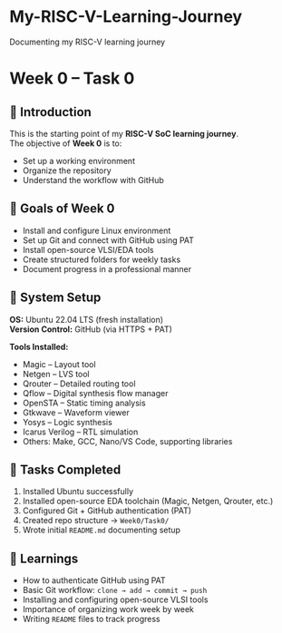 # My-RISC-V-Learning-Journey
Documenting my RISC-V learning journey
# Week 0 – Task 0

## 🔹 Introduction  
This is the starting point of my **RISC-V SoC learning journey**.  
The objective of **Week 0** is to:  
- Set up a working environment  
- Organize the repository  
- Understand the workflow with GitHub  

## 🔹 Goals of Week 0  
- Install and configure Linux environment  
- Set up Git and connect with GitHub using PAT  
- Install open-source VLSI/EDA tools  
- Create structured folders for weekly tasks  
- Document progress in a professional manner 

## 🔹 System Setup  

**OS:** Ubuntu 22.04 LTS (fresh installation)  
**Version Control:** GitHub (via HTTPS + PAT)  

**Tools Installed:**  
- Magic – Layout tool  
- Netgen – LVS tool  
- Qrouter – Detailed routing tool  
- Qflow – Digital synthesis flow manager  
- OpenSTA – Static timing analysis  
- Gtkwave – Waveform viewer  
- Yosys – Logic synthesis  
- Icarus Verilog – RTL simulation  
- Others: Make, GCC, Nano/VS Code, supporting libraries  


## 🔹 Tasks Completed  
1. Installed Ubuntu successfully  
2. Installed open-source EDA toolchain (Magic, Netgen, Qrouter, etc.)  
3. Configured Git + GitHub authentication (PAT)  
4. Created repo structure → `Week0/Task0/`  
5. Wrote initial `README.md` documenting setup  


## 🔹 Learnings  
- How to authenticate GitHub using PAT  
- Basic Git workflow: `clone → add → commit → push`  
- Installing and configuring open-source VLSI tools  
- Importance of organizing work week by week  
- Writing `README` files to track progress  
